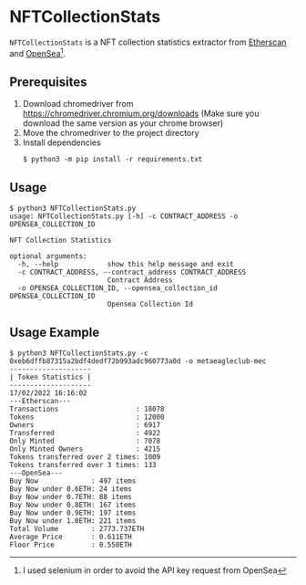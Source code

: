 # NFTCollectionStats

`NFTCollectionStats` is a NFT collection statistics extractor from [Etherscan](https://etherscan.io/) and [OpenSea](https://opensea.io/)[^1].

## Prerequisites

1. Download chromedriver from https://chromedriver.chromium.org/downloads (Make sure you download the same version as your chrome browser)
2. Move the chromedriver to the project directory
3. Install dependencies 
   ```console
   $ python3 -m pip install -r requirements.txt
   ```

## Usage

```console
$ python3 NFTCollectionStats.py
usage: NFTCollectionStats.py [-h] -c CONTRACT_ADDRESS -o OPENSEA_COLLECTION_ID

NFT Collection Statistics

optional arguments:
  -h, --help            show this help message and exit
  -c CONTRACT_ADDRESS, --contract_address CONTRACT_ADDRESS
                        Contract Address
  -o OPENSEA_COLLECTION_ID, --opensea_collection_id OPENSEA_COLLECTION_ID
                        Opensea Collection Id
```

## Usage Example

```console
$ python3 NFTCollectionStats.py -c 0xeb6dffb87315a2bdf4dedf72b993adc960773a0d -o metaeagleclub-mec
--------------------
| Token Statistics |
--------------------
17/02/2022 16:16:02
---Etherscan---
Transactions                   : 18078
Tokens                         : 12000
Owners                         : 6917
Transferred                    : 4922
Only Minted                    : 7078
Only Minted Owners             : 4215
Tokens transferred over 2 times: 1009
Tokens transferred over 3 times: 133
---OpenSea---
Buy Now             : 497 items
Buy Now under 0.6ETH: 24 items
Buy Now under 0.7ETH: 88 items
Buy Now under 0.8ETH: 167 items
Buy Now under 0.9ETH: 197 items
Buy Now under 1.0ETH: 221 items
Total Volume        : 2773.737ETH
Average Price       : 0.611ETH
Floor Price         : 0.550ETH
```

[^1]: I used selenium in order to avoid the API key request from OpenSea